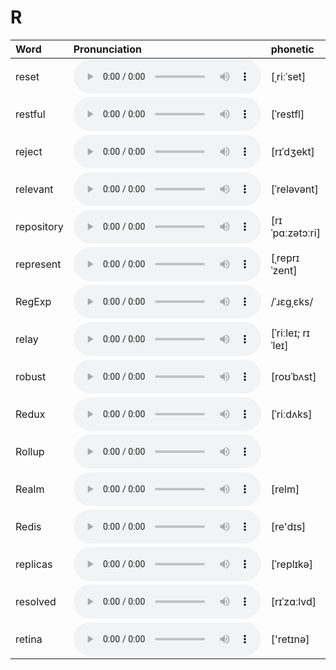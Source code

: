 
# R

| Word  | Pronunciation | phonetic |
| :-- | :-- | :-- |
| reset | <audio src="/awesome-pronunciation/public/audio/reset.mp3" controls="controls" controlslist="nodownload"></audio> | [ˌriːˈset] |
| restful | <audio src="/awesome-pronunciation/public/audio/restful.mp3" controls="controls" controlslist="nodownload"></audio> | [ˈrestfl] |
| reject | <audio src="/awesome-pronunciation/public/audio/reject.mp3" controls="controls" controlslist="nodownload"></audio> | [rɪˈdʒekt] |
| relevant | <audio src="/awesome-pronunciation/public/audio/relevant.mp3" controls="controls" controlslist="nodownload"></audio> | [ˈreləvənt] |
| repository | <audio src="/awesome-pronunciation/public/audio/repository.mp3" controls="controls" controlslist="nodownload"></audio> | [rɪˈpɑːzətɔːri] |
| represent | <audio src="/awesome-pronunciation/public/audio/represent.mp3" controls="controls" controlslist="nodownload"></audio> | [ˌreprɪˈzent] |
| RegExp | <audio src="/awesome-pronunciation/public/audio/RegExp.mp3" controls="controls" controlslist="nodownload"></audio> | /ˈɹɛɡˌɛks/ |
| relay | <audio src="/awesome-pronunciation/public/audio/relay.mp3" controls="controls" controlslist="nodownload"></audio> | [ˈriːleɪ; rɪˈleɪ] |
| robust | <audio src="/awesome-pronunciation/public/audio/robust.mp3" controls="controls" controlslist="nodownload"></audio> | [roʊˈbʌst] |
| Redux | <audio src="/awesome-pronunciation/public/audio/Redux.mp3" controls="controls" controlslist="nodownload"></audio> | [ˈriːdʌks] |
| Rollup | <audio src="/awesome-pronunciation/public/audio/Rollup.mp3" controls="controls" controlslist="nodownload"></audio> |  |
| Realm | <audio src="/awesome-pronunciation/public/audio/Realm.mp3" controls="controls" controlslist="nodownload"></audio> | [relm] |
| Redis | <audio src="/awesome-pronunciation/public/audio/Redis.mp3" controls="controls" controlslist="nodownload"></audio> | [re'dɪs] |
| replicas | <audio src="/awesome-pronunciation/public/audio/replicas.mp3" controls="controls" controlslist="nodownload"></audio> | [ˈreplɪkə] |
| resolved | <audio src="/awesome-pronunciation/public/audio/resolved.mp3" controls="controls" controlslist="nodownload"></audio> | [rɪˈzɑːlvd] |
| retina | <audio src="/awesome-pronunciation/public/audio/retina.mp3" controls="controls" controlslist="nodownload"></audio> | ['retɪnə] |
